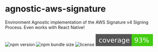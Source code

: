 # agnostic-aws-signature

Environment Agnostic implementation of the AWS Signature v4 Signing Process. Even works with React Native!

![npm version](https://img.shields.io/npm/v/agnostic-aws-signature?style=flat-square)
![npm bundle size](https://img.shields.io/bundlephobia/min/agnostic-aws-signature?style=flat-square)
![license](https://img.shields.io/npm/l/agnostic-aws-signature?style=flat-square)
![jest coverage](https://raw.githubusercontent.com/RBrNx/agnostic-aws-signature/master/shields/coverage.svg)
